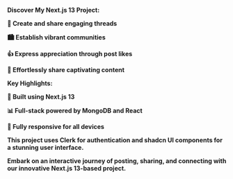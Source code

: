 <b>Discover My Next.js 13 Project:<b>

🌟 Create and share engaging threads

🏙️ Establish vibrant communities

👍 Express appreciation through post likes

🔗 Effortlessly share captivating content

Key Highlights:

🔧 Built using Next.js 13

📊 Full-stack powered by MongoDB and React

📱 Fully responsive for all devices

This project uses Clerk for authentication and shadcn UI components for a stunning user interface.

Embark on an interactive journey of posting, sharing, and connecting with our innovative Next.js 13-based project.
